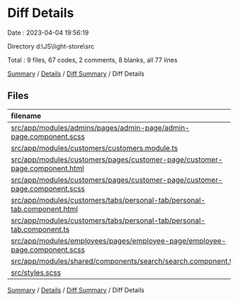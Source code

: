 # Diff Details

Date : 2023-04-04 19:56:19

Directory d:\\JS\\light-store\\src

Total : 9 files,  67 codes, 2 comments, 8 blanks, all 77 lines

[Summary](results.md) / [Details](details.md) / [Diff Summary](diff.md) / Diff Details

## Files
| filename | language | code | comment | blank | total |
| :--- | :--- | ---: | ---: | ---: | ---: |
| [src/app/modules/admins/pages/admin-page/admin-page.component.scss](/src/app/modules/admins/pages/admin-page/admin-page.component.scss) | SCSS | -8 | 0 | -1 | -9 |
| [src/app/modules/customers/customers.module.ts](/src/app/modules/customers/customers.module.ts) | TypeScript | 2 | 0 | 0 | 2 |
| [src/app/modules/customers/pages/customer-page/customer-page.component.html](/src/app/modules/customers/pages/customer-page/customer-page.component.html) | HTML | 2 | 0 | -1 | 1 |
| [src/app/modules/customers/pages/customer-page/customer-page.component.scss](/src/app/modules/customers/pages/customer-page/customer-page.component.scss) | SCSS | -4 | 0 | 0 | -4 |
| [src/app/modules/customers/tabs/personal-tab/personal-tab.component.html](/src/app/modules/customers/tabs/personal-tab/personal-tab.component.html) | HTML | 28 | 0 | 4 | 32 |
| [src/app/modules/customers/tabs/personal-tab/personal-tab.component.ts](/src/app/modules/customers/tabs/personal-tab/personal-tab.component.ts) | TypeScript | 46 | 2 | 6 | 54 |
| [src/app/modules/employees/pages/employee-page/employee-page.component.scss](/src/app/modules/employees/pages/employee-page/employee-page.component.scss) | SCSS | -8 | 0 | -1 | -9 |
| [src/app/modules/shared/components/search/search.component.ts](/src/app/modules/shared/components/search/search.component.ts) | TypeScript | 1 | 0 | 0 | 1 |
| [src/styles.scss](/src/styles.scss) | SCSS | 8 | 0 | 1 | 9 |

[Summary](results.md) / [Details](details.md) / [Diff Summary](diff.md) / Diff Details